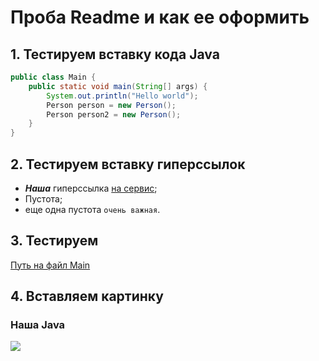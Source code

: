 # Проба Readme и как ее оформить
## 1. Тестируем вставку кода Java

```java
public class Main {
    public static void main(String[] args) {
        System.out.println("Hello world");
        Person person = new Person();
        Person person2 = new Person();
    }
}
```
## 2. Тестируем вставку гиперссылок
- ***Наша*** гиперссылка [на сервис](https://hackmd.io/);
- Пустота;
- еще одна пустота `очень важная`.
## 3. Тестируем
 [Путь на файл Main](src/Main.java)
 
 ## 4. Вставляем картинку
 ### Наша Java
 ![](https://st2.depositphotos.com/4021139/5820/i/600/depositphotos_58200097-stock-photo-java-concept.jpg)
